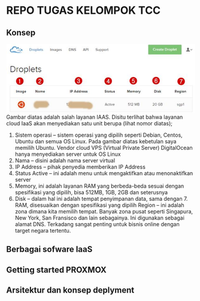 # REPO TUGAS KELOMPOK TCC
## Konsep
![alt text](IMG11/1.jpg)
Gambar diatas adalah salah layanan IAAS. Disitu terlihat bahwa layanan cloud IaaS akan menyediakan satu unit berupa (lihat nomor diatas);

1. Sistem operasi – sistem operasi yang dipilih seperti Debian, Centos, Ubuntu dan semua OS Linux. Pada gambar diatas kebetulan saya memilih Ubuntu. Vendor cloud VPS (Virtual Private Server) DigitalOcean hanya menyediakan server untuk OS Linux
2. Nama – disini adalah nama server virtual
3. IP Address – pihak penyedia memberikan IP Address
4. Status Active – ini adalah menu untuk mengaktifkan atau menonaktifkan server
5. Memory, ini adalah layanan RAM yang berbeda-beda sesuai dengan spesifikasi yang dipilih, bisa 512MB, 1GB, 2GB dan seterusnya
6. Disk – dalam hal ini adalah tempat penyimpanan data, sama dengan 7. RAM, disesuaikan dengan spesifikasi yang dipilih
Region – ini adalah zona dimana kita memilih tempat. Banyak zona pusat seperti Singapura, New York, San Fransisco dan lain sebagainya. Ini digunakan sebagai alamat DNS. Terkadang sangat penting untuk bisnis online dengan target negara tertentu.


## Berbagai sofware IaaS
## Getting started PROXMOX
## Arsitektur dan konsep deplyment
